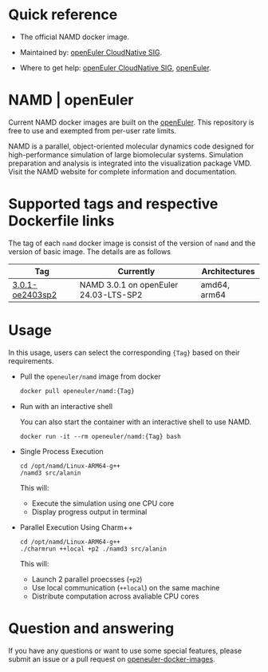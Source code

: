 # Quick reference

- The official NAMD docker image.

- Maintained by: [openEuler CloudNative SIG](https://gitee.com/openeuler/cloudnative).

- Where to get help: [openEuler CloudNative SIG](https://gitee.com/openeuler/cloudnative), [openEuler](https://gitee.com/openeuler/community).

# NAMD | openEuler
Current NAMD docker images are built on the [openEuler](https://repo.openeuler.org/). This repository is free to use and exempted from per-user rate limits.

NAMD is a parallel, object-oriented molecular dynamics code designed for high-performance simulation of large biomolecular systems. Simulation preparation and analysis is integrated into the visualization package VMD. Visit the NAMD website for complete information and documentation.

# Supported tags and respective Dockerfile links
The tag of each `namd` docker image is consist of the version of `namd` and the version of basic image. The details are as follows

| Tag                                                                                                                        | Currently                             | Architectures |
|----------------------------------------------------------------------------------------------------------------------------|---------------------------------------|---------------|
| [3.0.1-oe2403sp2](https://gitee.com/openeuler/openeuler-docker-images/blob/master/HPC/namd/3.0.2/24.03-lts-sp2/Dockerfile) | NAMD 3.0.1 on openEuler 24.03-LTS-SP2 | amd64, arm64  |

# Usage
In this usage, users can select the corresponding `{Tag}` based on their requirements.

- Pull the `openeuler/namd` image from docker

	```bash
	docker pull openeuler/namd:{Tag}
	```

- Run with an interactive shell

    You can also start the container with an interactive shell to use NAMD.
    ```
    docker run -it --rm openeuler/namd:{Tag} bash
    ```
  
- Single Process Execution

    ```
    cd /opt/namd/Linux-ARM64-g++
    /namd3 src/alanin
    ```
    This will:
    * Execute the simulation using one CPU core
    * Display progress output in terminal

- Parallel Execution Using Charm++ 

    ```
    cd /opt/namd/Linux-ARM64-g++
    ./charmrun ++local +p2 ./namd3 src/alanin
    ```
  
    This will:
    * Launch 2 parallel proecsses (`+p2`)
    * Use local communication (`++local`) on the same machine
    * Distribute computation across avaliable CPU cores

# Question and answering
If you have any questions or want to use some special features, please submit an issue or a pull request on [openeuler-docker-images](https://gitee.com/openeuler/openeuler-docker-images).